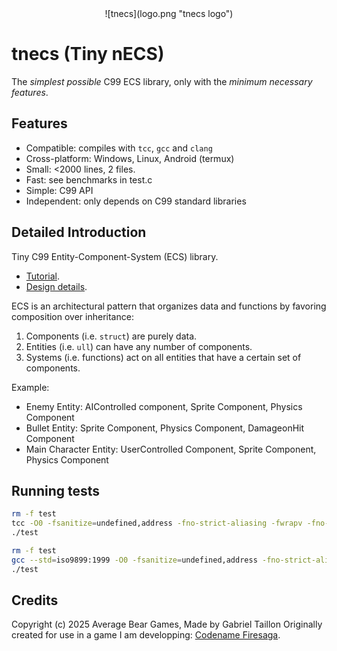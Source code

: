 <div align="center">
    ![tnecs](logo.png "tnecs logo")
</div>

# tnecs (Tiny nECS) 

The _simplest possible_ C99 ECS library, only with the _minimum necessary features_. 

## Features
- Compatible: compiles with ```tcc```, ```gcc``` and ```clang```
- Cross-platform: Windows, Linux, Android (termux)
- Small: <2000 lines, 2 files.
- Fast: see benchmarks in test.c
- Simple: C99 API
- Independent: only depends on C99 standard libraries

## Detailed Introduction
Tiny C99 Entity-Component-System (ECS) library.
- [Tutorial](https://gitlab.com/Gabinou/tnecs/-/blob/master/TUTORIAL.md).
- [Design details](https://gitlab.com/Gabinou/tnecs/-/blob/master/DESIGN.md).

ECS is an architectural pattern that organizes data and functions by favoring composition over inheritance:
1. Components (i.e. `struct`) are purely data.
2. Entities (i.e. `ull`) can have any number of components.
3. Systems (i.e. functions) act on all entities that have a certain set of components.

Example:
- Enemy Entity: AIControlled component, Sprite Component, Physics Component
- Bullet Entity: Sprite Component, Physics Component, DamageonHit Component
- Main Character Entity: UserControlled Component, Sprite Component, Physics Component

## Running tests

```bash
rm -f test
tcc -O0 -fsanitize=undefined,address -fno-strict-aliasing -fwrapv -fno-delete-null-pointer-checks -Wall -Werror -g test.c -o test -lm
./test

rm -f test
gcc --std=iso9899:1999 -O0 -fsanitize=undefined,address -fno-strict-aliasing -fwrapv -fno-delete-null-pointer-checks -Wall -Werror -g test.c -o test -lm -fmax-errors=5
./test
```

## Credits
Copyright (c) 2025 Average Bear Games, Made by Gabriel Taillon
Originally created for use in a game I am developping: [Codename Firesaga](https://gitlab.com/Gabinou/firesagamaker).
